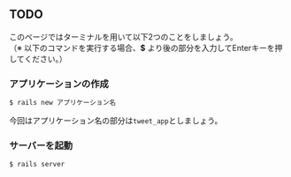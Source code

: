 ## TODO
このページではターミナルを用いて以下2つのことをしましょう。  
（※ 以下のコマンドを実行する場合、**$** より後の部分を入力してEnterキーを押してください。）

### アプリケーションの作成
```sh
$ rails new アプリケーション名
```
今回はアプリケーション名の部分は`tweet_app`としましょう。

### サーバーを起動
```sh
$ rails server
```
